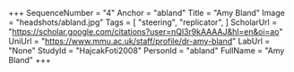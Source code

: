 +++
SequenceNumber = "4"
Anchor = "abland"
Title = "Amy Bland"
Image = "headshots/abland.jpg"
Tags = [ "steering",  "replicator", ]
ScholarUrl = "https://scholar.google.com/citations?user=nQl3r9kAAAAJ&hl=en&oi=ao"
UniUrl = "https://www.mmu.ac.uk/staff/profile/dr-amy-bland"
LabUrl = "None"
StudyId = "HajcakFoti2008"
PersonId = "abland"
FullName = "Amy Bland"
+++
